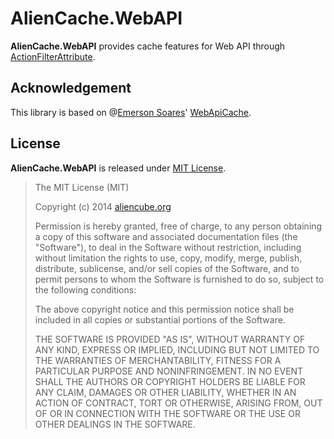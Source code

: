 # AlienCache.WebAPI #

**AlienCache.WebAPI** provides cache features for Web API through [ActionFilterAttribute](http://msdn.microsoft.com/en-us/library/system.web.http.filters.actionfilterattribute(v=vs.118).aspx).


## Acknowledgement ##

This library is based on @[Emerson Soares](https://twitter.com/emerson_soares)' [WebApiCache](https://github.com/emersonsoares/WebApiCache).


## License ##

**AlienCache.WebAPI** is released under [MIT License](http://opensource.org/licenses/MIT).

> The MIT License (MIT)
> 
> Copyright (c) 2014 [aliencube.org](http://aliencube.org)
> 
> Permission is hereby granted, free of charge, to any person obtaining a copy of this software and associated documentation files (the "Software"), to deal in the Software without restriction, including without limitation the rights to use, copy, modify, merge, publish, distribute, sublicense, and/or sell copies of the Software, and to permit persons to whom the Software is
> furnished to do so, subject to the following conditions:
> 
> The above copyright notice and this permission notice shall be included in all copies or substantial portions of the Software.
> 
> THE SOFTWARE IS PROVIDED "AS IS", WITHOUT WARRANTY OF ANY KIND, EXPRESS OR IMPLIED, INCLUDING BUT NOT LIMITED TO THE WARRANTIES OF MERCHANTABILITY, FITNESS FOR A PARTICULAR PURPOSE AND NONINFRINGEMENT. IN NO EVENT SHALL THE AUTHORS OR COPYRIGHT HOLDERS BE LIABLE FOR ANY CLAIM, DAMAGES OR OTHER LIABILITY, WHETHER IN AN ACTION OF CONTRACT, TORT OR OTHERWISE, ARISING FROM, OUT OF OR IN CONNECTION WITH THE SOFTWARE OR THE USE OR OTHER DEALINGS IN THE SOFTWARE.
